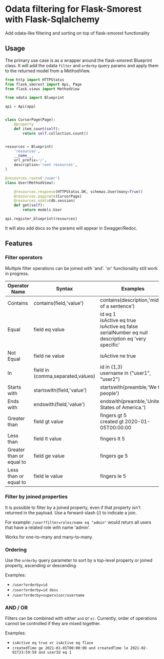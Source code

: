 # Odata filtering for Flask-Smorest with Flask-Sqlalchemy 

Add odata-like filtering and sorting on top of flask-smorest functionality

## Usage
The primary use case is as a wrapper around the flask-smorest Blueprint class.
It will add the odata `filter` and `orderby` query params and apply them to the returned model from a MethodView.

```python
from http import HTTPStatus
from flask_smorest import Api, Page
from flask.views import MethodView

from odata import Blueprint

api = Api(app)


class CursorPage(Page):
    @property
    def item_count(self):
        return self.collection.count()


resources = Blueprint(
    'resources',
    __name__,
    url_prefix='/',
    description='root resources',
)

@resources.route('/user')
class User(MethodView):

    @resources.response(HTTPStatus.OK, schemas.User(many=True))
    @resources.paginate(CursorPage)
    @resources.odata(db.session)
    def get(self):
        return models.User

api.register_blueprint(resources)
```

It will also add docs so the params will appear in Swagger/Redoc.

## Features

### Filter operators
Multiple filter operations can be joined with 'and'. 'or' functionality still work in progress. 

|Operator Name|Syntax|Examples|
|---|---|---|
|Contains|contains(field,'value')|contains(description,'middle of a sentence')
|Equal|field eq value|id eq 1<br>isActive eq true<br>isActive eq false<br>serialNumber eq null<br>description eq 'very specific'|
|Not Equal|field ne value|isActive ne true|
|In|field in (comma,separated,values)|id in (1,3)<br>username in ("user1", "user2")
|Starts with|startswith(field,'value')|startswith(preamble,'We the people')|
|Ends with|endswith(field,'value')|endswith(preamble,'United States of America.')|
|Greater than|field gt value|fingers gt 5<br>created gt 2020-01-05T00:00:00|
|Less than|field lt value|fingers lt 5|
|Greater than or equal to|field ge value|fingers ge 5|
|Less than or equal to|field le value|fingers le 5|

### Filter by joined properties
It is possible to filter by a joined property, even if that property isn't returned in the payload.
Use a forward-slash (/) to indicate a join.

For example:
`/user?filter=roles/name eq "admin"` would return all users that have a related role with name 'admin'.

Works for one-to-many and many-to-many.

### Ordering
Use the `orderby` query parameter to sort by a top-level property or joined property, ascending or descending.

Examples:

- `/user?orderby=id`
- `/user?orderby=id desc`
- `/user?orderby=supervisor/username`

### AND / OR
Filters can be combined with either `and` or `or`. Currently, order of operations cannot be controlled if they are mixed together.

Examples:

- `isActive eq true or isActive eq flase`
- `createdTime ge 2021-01-01T00:00:00 and createdTime le 2021-02-01T23:59:59 and userId eq 1`

